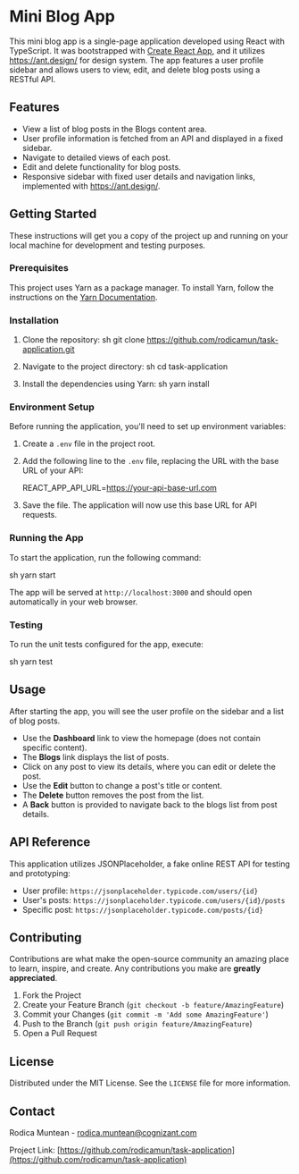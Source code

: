 # Mini Blog App

This mini blog app is a single-page application developed using React with TypeScript. It was bootstrapped with [Create React App](https://create-react-app.dev/), and it utilizes https://ant.design/ for design system. The app features a user profile sidebar and allows users to view, edit, and delete blog posts using a RESTful API.

## Features

- View a list of blog posts in the Blogs content area.
- User profile information is fetched from an API and displayed in a fixed sidebar.
- Navigate to detailed views of each post.
- Edit and delete functionality for blog posts.
- Responsive sidebar with fixed user details and navigation links, implemented with https://ant.design/.

## Getting Started

These instructions will get you a copy of the project up and running on your local machine for development and testing purposes.

### Prerequisites

This project uses Yarn as a package manager. To install Yarn, follow the instructions on the [Yarn Documentation](https://yarnpkg.com/getting-started/install).

### Installation

1. Clone the repository:
   sh
   git clone https://github.com/rodicamun/task-application.git
   
2. Navigate to the project directory:
   sh
   cd task-application
   
3. Install the dependencies using Yarn:
   sh
   yarn install
   
### Environment Setup

Before running the application, you'll need to set up environment variables:

1. Create a `.env` file in the project root.
2. Add the following line to the `.env` file, replacing the URL with the base URL of your API:
   
   REACT_APP_API_URL=https://your-api-base-url.com
   
3. Save the file. The application will now use this base URL for API requests.

### Running the App

To start the application, run the following command:

sh
yarn start


The app will be served at `http://localhost:3000` and should open automatically in your web browser.

### Testing

To run the unit tests configured for the app, execute:

sh
yarn test


## Usage

After starting the app, you will see the user profile on the sidebar and a list of blog posts.

- Use the **Dashboard** link to view the homepage (does not contain specific content).
- The **Blogs** link displays the list of posts.
- Click on any post to view its details, where you can edit or delete the post.
- Use the **Edit** button to change a post's title or content.
- The **Delete** button removes the post from the list.
- A **Back** button is provided to navigate back to the blogs list from post details.

## API Reference

This application utilizes JSONPlaceholder, a fake online REST API for testing and prototyping:

- User profile: `https://jsonplaceholder.typicode.com/users/{id}`
- User's posts: `https://jsonplaceholder.typicode.com/users/{id}/posts`
- Specific post: `https://jsonplaceholder.typicode.com/posts/{id}`

## Contributing

Contributions are what make the open-source community an amazing place to learn, inspire, and create. Any contributions you make are **greatly appreciated**.

1. Fork the Project
2. Create your Feature Branch (`git checkout -b feature/AmazingFeature`)
3. Commit your Changes (`git commit -m 'Add some AmazingFeature'`)
4. Push to the Branch (`git push origin feature/AmazingFeature`)
5. Open a Pull Request

## License

Distributed under the MIT License. See the `LICENSE` file for more information.

## Contact

Rodica Muntean - rodica.muntean@cognizant.com

Project Link: [https://github.com/rodicamun/task-application](https://github.com/rodicamun/task-application)
